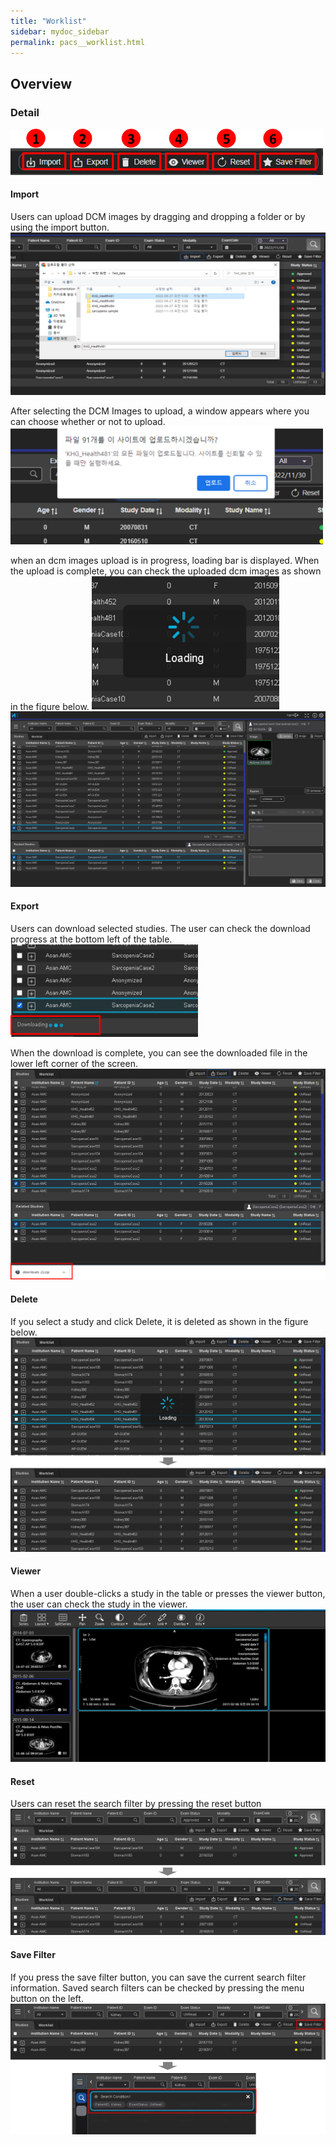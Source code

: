 ```yaml
---
title: "Worklist"
sidebar: mydoc_sidebar
permalink: pacs__worklist.html
---
```


## Overview

### Detail

<img src="images\pacs\worklist\overview.png" width="500px">

#### Import

Users can upload DCM images by dragging and dropping a folder or by using the import button.
<img src="images\pacs\worklist\import1.png" />

After selecting the DCM Images to upload, a window appears where you can choose whether or not to upload.
<img src="images\pacs\worklist\import2.png" width="500px" />

<span>
when an dcm images upload is in progress, loading bar is displayed. When the upload is complete, you can check the uploaded dcm images as shown in the figure below.</span>
<img src="images\pacs\worklist\import3.png" width="300px" />
<img src="images\pacs\worklist\import4.png" />

#### Export

Users can download selected studies. The user can check the download progress at the bottom left of the table.
<img src="images\pacs\worklist\export1.png" width="300px"/>

When the download is complete, you can see the downloaded file in the lower left corner of the screen.
<img src="images\pacs\worklist\export2.png" />

#### Delete

If you select a study and click Delete, it is deleted as shown in the figure below.
<img src="images\pacs\worklist\delete.png" />

#### Viewer

When a user double-clicks a study in the table or presses the viewer button, the user can check the study in the viewer.
<img src="images\pacs\worklist\viewer.png" />

#### Reset

Users can reset the search filter by pressing the reset button
<img src="images\pacs\worklist\reset.png" />

#### Save Filter

If you press the save filter button, you can save the current search filter information. Saved search filters can be checked by pressing the menu button on the left.
<img src="images\pacs\worklist\save_filter.png" />
